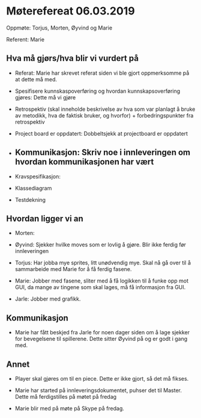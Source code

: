 # Møterefereat 06.03.2019

Oppmøte: Torjus, Morten, Øyvind og Marie

Referent: Marie

## Hva må gjørs/hva blir vi vurdert på

- Referat: Marie har skrevet referat siden vi ble gjort oppmerksomme
  på at dette må med.

- Spesifisere kunnskaspoverføring og hvordan kunnskapsoverføring gjøres: Dette må vi gjøre

- Retrospektiv (skal inneholde beskrivelse av hva som var planlagt å
  bruke av metodikk, hva de faktisk bruker, og hvorfor) +
  forbedringspunkter fra retrospektiv

- Project board er oppdatert: Dobbeltsjekk at projectboard er oppdatert

- Kommunikasjon: Skriv noe i innleveringen om hvordan kommunikasjonen har vært
  - 

- Kravspesifikasjon:

- Klassediagram

- Testdekning

## Hvordan ligger vi an

- Morten: 

- Øyvind: Sjekker hvilke moves som er lovlig å gjøre. Blir ikke ferdig
  før innleveringen

- Torjus: Har jobba mye sprites, litt unødvendig mye. Skal nå gå over
  til å sammarbeide med Marie for å få ferdig fasene.

- Marie: Jobber med fasene, sliter med å få logikken til å funke opp
  mot GUI, da mange av tingene som skal lages, må få informasjon fra
  GUI.

- Jarle: Jobber med grafikk.

## Kommunikasjon

- Marie har fått beskjed fra Jarle for noen dager siden om å lage
  sjekker for bevegelsene til spillerene. Dette sitter Øyvind på og er
  godt i gang med.

## Annet

- Player skal gjøres om til en piece. Dette er ikke gjort, så det må fikses.

- Marie har started på innleveringsdokumentet, puhser det til Master.
  Dette må ferdigstilles på møtet på fredag

- Marie blir med på møte på Skype på fredag.